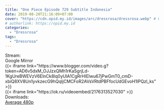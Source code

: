 ```yaml
---
title: "One Piece Episode 729 Subtitle Indonesia"
date: 2019-08-20T21:16:09+07:00
cover: "https://cdn.opid.my.id/images/arc/dressrosa/dressrosa.webp" # Optional, cover
# authorlink: https://opid.my.id
categories:
  - "Dressrosa"
tags:
  - "Dressrosa"
---
```

<div class="ui menu violet borderless inverted">
  <div class="header item active">
        Stream:
    </div>
  <a class="active item" data-tab="google">
    <i class="google drive icon"></i> Google
  </a>
  <a class="item nounderline" data-tab="mirror">
    <i class="odnoklassniki icon"></i> Mirror
  </a>
</div>
<div class="ui bottom attached tab segment active" style="border:0 !important;" data-tab="google">
{{< iframe link="https://www.blogger.com/video.g?token=AD6v5dxM_OJJzxQMh1rKaSgrjLd-1KgUreBWEVzV6ElnCk8lq0yUlA1CgRrHIElwu67jPwGmT0_cmD-xbiQ8XV8Un1yvkzecG9hQqIjCMCFoR2AVsVRtdPBFfocUdGEvoH1lPQzl_ks" >}}
</div>
<div class="ui bottom attached tab segment" style="border:0 !important;" data-tab="mirror">
{{< iframe link="https://ok.ru/videoembed/2176313527030" >}}
</div>
<div class="ui menu violet borderless inverted">
  <div class="header item active">
        Downloads:
    </div>
  <a class="item nounderline" href="https://ouo.io/KuMSAd" target="_blank" rel="dofollow"><i class="google drive icon"></i>
    Average 480p</a>
</div>